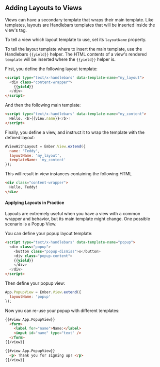 ## Adding Layouts to Views

Views can have a secondary template that wraps their main template. Like templates,
layouts are Handlebars templates that will be inserted inside the
view's tag.

To tell a view which layout template to use, set its `layoutName` property.

To tell the layout template where to insert the main template, use the Handlebars `{{yield}}` helper.
The HTML contents of a view's rendered `template` will be inserted where the `{{yield}}` helper is.

First, you define the following layout template:

```html
<script type="text/x-handlebars" data-template-name="my_layout">
  <div class="content-wrapper">
    {{yield}}
  </div>
</script>
```

And then the following main template:

```html
<script type="text/x-handlebars" data-template-name="my_content">
  Hello, <b>{{view.name}}</b>!
</script>
```

Finally, you define a view, and instruct it to wrap the template with the defined layout:

```javascript
AViewWithLayout = Ember.View.extend({
  name: 'Teddy',
  layoutName: 'my_layout',
  templateName: 'my_content'
});
```

This will result in view instances containing the following HTML

```html
<div class="content-wrapper">
  Hello, Teddy!
</div>
```

#### Applying Layouts in Practice

Layouts are extremely useful when you have a view with a common wrapper and behavior, but its main template might change.
One possible scenario is a Popup View.

You can define your popup layout template:

```html
<script type="text/x-handlebars" data-template-name="popup">
  <div class="popup">
    <button class="popup-dismiss">x</button>
    <div class="popup-content">
    {{yield}}
    </div>
  </div>
</script>
```

Then define your popup view:

```javascript
App.PopupView = Ember.View.extend({
  layoutName: 'popup'
});
```

Now you can re-use your popup with different templates:

```html
{{#view App.PopupView}}
  <form>
    <label for="name">Name:</label>
    <input id="name" type="text" />
  </form>
{{/view}}

{{#view App.PopupView}}
  <p> Thank you for signing up! </p>
{{/view}}
```
